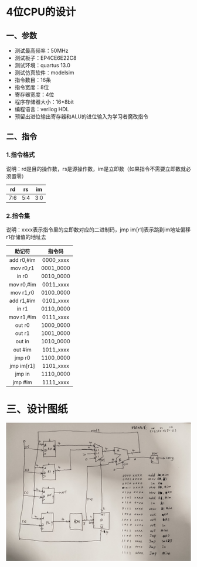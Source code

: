 # 4位CPU的设计

## 一、参数

- 测试最高频率：50MHz
- 测试板子：EP4CE6E22C8
- 测试环境：quartus 13.0
- 测试仿真软件：modelsim
- 指令数目：16条
- 指令宽度：8位
- 寄存器宽度：4位
- 程序存储器大小：16*8bit
- 编程语言：verilog HDL
- 预留出进位输出寄存器和ALU的进位输入为学习者魔改指令

## 二、指令

### 1.指令格式

说明：rd是目的操作数，rs是源操作数，im是立即数（如果指令不需要立即数就必须置零）

|  rd  |  rs  |  im  |
| :--: | :--: | :--: |
| 7:6  | 5:4  | 3:0  |

### 2.指令集

说明：xxxx表示指令里的立即数对应的二进制码，jmp im[r1]表示跳到im地址偏移r1存储值的地址去

|   助记符   |  指令码   |
| :--------: | :-------: |
| add r0,#im | 0000_xxxx |
| mov r0,r1  | 0001_0000 |
|   in r0    | 0010_0000 |
| mov r0,#im | 0011_xxxx |
| mov r1,r0  | 0100_0000 |
| add r1,#im | 0101_xxxx |
|   in r1    | 0110_0000 |
| mov r1,#im | 0111_xxxx |
|   out r0   | 1000_0000 |
|   out r1   | 1001_0000 |
|   out in   | 1010_0000 |
|  out #im   | 1011_xxxx |
|   jmp r0   | 1100_0000 |
| jmp im[r1] | 1101_xxxx |
|   jmp in   | 1110_0000 |
|  jmp #im   | 1111_xxxx |

# 三、设计图纸

![design_paper](.\doc\design_paper.jpg)

